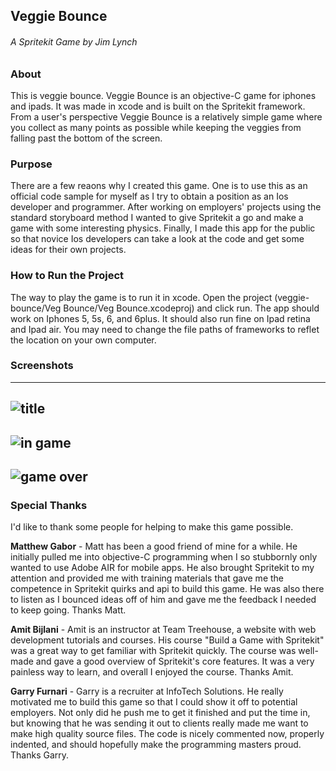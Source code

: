 ## Veggie Bounce 
###### A Spritekit Game by Jim Lynch

### About
This is veggie bounce. Veggie Bounce is an objective-C game for iphones and ipads. It was made in xcode and is built on the Spritekit framework. From a user's perspective Veggie Bounce is a relatively simple game where you collect as many points as possible while keeping the veggies from falling past the bottom of the screen. 

### Purpose
There are a few reaons why I created this game. One is to use this as an official code sample for myself as I try to obtain a position as an Ios developer and programmer. After working on employers' projects using the standard storyboard method I wanted to give Spritekit a go and make a game with some interesting physics. Finally, I made this app for the public so that novice Ios developers can take a look at the code and get some ideas for their own projects.  

### How to Run the Project
The way to play the game is to run it in xcode. Open the project (veggie-bounce/Veg Bounce/Veg Bounce.xcodeproj) and click run. The app should work on Iphones 5, 5s, 6, and 6plus. It should also run fine on Ipad retina and Ipad air. You may need to change the file paths of frameworks to reflet the location on your own computer. 

### Screenshots
---
![title](https://github.com/JimTheMan/veggie-bounce/blob/master/Veg%20Bounce/raw-artwork/screenshots/vb-screenshot-title.png)
---
![in game](https://github.com/JimTheMan/veggie-bounce/blob/master/Veg%20Bounce/raw-artwork/screenshots/vb-screenshot-in-game.png)
---
![game over](https://github.com/JimTheMan/veggie-bounce/blob/master/Veg%20Bounce/raw-artwork/screenshots/vb-screenshot-gameover.png)
---

### Special Thanks
I'd like to thank some people for helping to make this game possible. 

**Matthew Gabor** - Matt has been a good friend of mine for a while. He initially pulled me into objective-C programming when I so stubbornly only wanted to use Adobe AIR for mobile apps. He also brought Spritekit to my attention and provided me with training materials that gave me the competence in Spritekit quirks and api to build this game. He was also there to listen as I bounced ideas off of him and gave me the feedback I needed to keep going. Thanks Matt. 

**Amit Bijlani** - Amit is an instructor at Team Treehouse, a website with web development tutorials and courses. His course "Build a Game with Spritekit" was a great way to get familiar with Spritekit quickly. The course was well-made and gave a good overview of Spritekit's core features. It was a very painless way to learn, and overall I enjoyed the course. Thanks Amit.

**Garry Furnari** - Garry is a recruiter at InfoTech Solutions. He really motivated me to build this game so that I could show it off to potential employers. Not only did he push me to get it finished and put the time in, but knowing that he was sending it out to clients really made me want to make high quality source files. The code is nicely commented now, properly indented, and should hopefully make the programming masters proud. Thanks Garry.  


